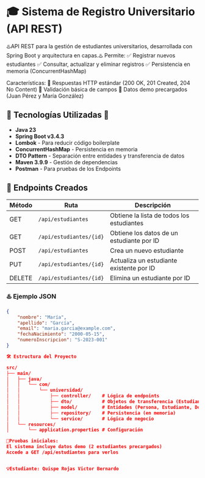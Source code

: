 # 🎓 Sistema de Registro Universitario (API REST)

♨️API REST para la gestión de estudiantes universitarios, desarrollada con Spring Boot y arquitectura en capas.♨️
Permite:
✅ Registrar nuevos estudiantes
✅ Consultar, actualizar y eliminar registros
✅ Persistencia en memoria (ConcurrentHashMap)

Características:
👾 Respuestas HTTP estándar (200 OK, 201 Created, 204 No Content)
👾 Validación básica de campos
👾 Datos demo precargados (Juan Pérez y María González)

## 🚀 Tecnologías Utilizadas 💾
- **Java 23**
- **Spring Boot v3.4.3**
- **Lombok** - Para reducir código boilerplate
- **ConcurrentHashMap** - Persistencia en memoria
- **DTO Pattern** - Separación entre entidades y transferencia de datos
- **Maven 3.9.9** - Gestión de dependencias
- **Postman** - Para pruebas de los Endpoints

## 📌 Endpoints Creados

| Método | Ruta                     | Descripción                               | 
|--------|--------------------------|-------------------------------------------|
| GET    | `/api/estudiantes`       | Obtiene la lista de todos los estudiantes |
| GET    | `/api/estudiantes/{id}`  | Obtiene los datos de un estudiante por ID |
| POST   | `/api/estudiantes`       | Crea un nuevo estudiante                  |
| PUT    | `/api/estudiantes/{id}`  | Actualiza un estudiante existente por ID  |
| DELETE | `/api/estudiantes/{id}`  | Elimina un estudiante por ID              |

### ♨️ Ejemplo JSON
```json
{
    "nombre": "María",
    "apellido": "García",
    "email": "maria.garcia@example.com",
    "fechaNacimiento": "2000-05-15",
    "numeroInscripcion": "S-2023-001"
}

🛠️ Estructura del Proyecto

src/
├── main/
│   ├── java/
│   │   └── com/
│   │       └── universidad/
│   │           ├── controller/    # Lógica de endpoints
│   │           ├── dto/           # Objetos de transferencia (EstudianteDTO, DocenteDTO, MateriaDTO)
│   │           ├── model/         # Entidades (Persona, Estudiante, Docente, Materia)
│   │           ├── repository/    # Persistencia (en memoria)
│   │           └── service/       # Lógica de negocio
│   └── resources/
│       └── application.properties # Configuración

🍂Pruebas iniciales:
El sistema incluye datos demo (2 estudiantes precargados)
Accede a GET /api/estudiantes para verlos


💡Estudiante: Quispe Rojas Victor Bernardo